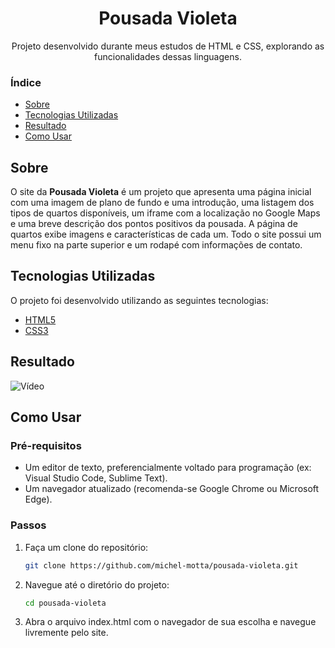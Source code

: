 <h1 align="center">Pousada Violeta</h1>
<p align="center">Projeto desenvolvido durante meus estudos de HTML e CSS, explorando as funcionalidades dessas linguagens.</p>

### Índice

- [Sobre](#sobre)
- [Tecnologias Utilizadas](#tecnologias-utilizadas)
- [Resultado](#resultado)
- [Como Usar](#como-usar)

## Sobre

O site da **Pousada Violeta** é um projeto que apresenta uma página inicial com uma imagem de plano de fundo e uma introdução, uma listagem dos tipos de quartos disponíveis, um iframe com a localização no Google Maps e uma breve descrição dos pontos positivos da pousada. A página de quartos exibe imagens e características de cada um. Todo o site possui um menu fixo na parte superior e um rodapé com informações de contato.

## Tecnologias Utilizadas

O projeto foi desenvolvido utilizando as seguintes tecnologias:

- [HTML5](https://developer.mozilla.org/en-US/docs/Web/Guide/HTML/HTML5)
- [CSS3](https://developer.mozilla.org/en-US/docs/Web/CSS)

## Resultado

![Vídeo](./assets/pousadaSecreta.gif)

## Como Usar

### Pré-requisitos

- Um editor de texto, preferencialmente voltado para programação (ex: Visual Studio Code, Sublime Text).
- Um navegador atualizado (recomenda-se Google Chrome ou Microsoft Edge).

### Passos

1. Faça um clone do repositório:

   ```sh
   git clone https://github.com/michel-motta/pousada-violeta.git

2. Navegue até o diretório do projeto:

	```sh
	cd pousada-violeta

3. Abra o arquivo index.html com o navegador de sua escolha e navegue livremente pelo site.
